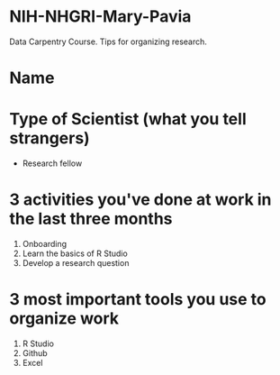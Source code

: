 # NIH-NHGRI-Mary-Pavia
Data Carpentry Course. Tips for organizing research.

# Name

# Type of Scientist (what you tell strangers)
- Research fellow

# 3 activities you've done at work in the last three months
1. Onboarding
2. Learn the basics of R Studio
3. Develop a research question

# 3 most important tools you use to organize work
1. R Studio
2. Github
3. Excel
